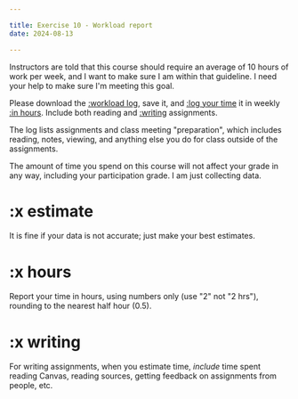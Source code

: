 ```yaml
---

title: Exercise 10 - Workload report
date: 2024-08-13

---
```


Instructors are told that this course should require an average of 10 hours of work per week, and I want to make sure I am within that guideline. I need your help to make sure I'm meeting this goal.

Please download the [:workload log](/public/downloads/2410%20NTW2029workload.docx), save it, and [:log your time](#x-estimate) it in weekly [:in hours](#x-hours). Include both reading and [:writing](#x-writing) assignments.

The log lists assignments and class meeting "preparation", which includes reading, notes, viewing, and anything else you do for class outside of the assignments.

The amount of time you spend on this course will not affect your grade in any way, including your participation grade. I am just collecting data.

# :x estimate

It is fine if your data is not accurate; just make your best estimates.

# :x hours

Report your time in hours, using numbers only (use "2" not "2 hrs"), rounding to the nearest half hour (0.5).

# :x writing

For writing assignments, when you estimate time, _include_ time spent reading Canvas, reading sources, getting feedback on assignments from people, etc.
